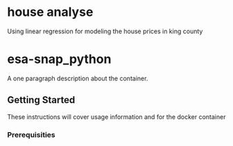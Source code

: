 # house analyse
Using linear regression for modeling the house prices in king county
# esa-snap_python

A one paragraph description about the container.

## Getting Started

These instructions will cover usage information and for the docker container 

### Prerequisities
